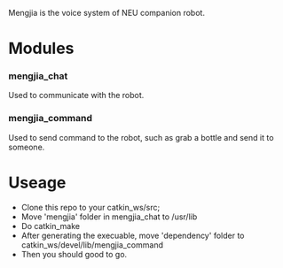 Mengjia is the voice system of NEU companion robot.
# Modules
### mengjia_chat
Used to communicate with the robot.
### mengjia_command
Used to send command to the robot, such as grab a bottle and send it to someone.
# Useage
- Clone this repo to your catkin_ws/src;
- Move 'mengjia' folder in mengjia_chat to /usr/lib
- Do catkin_make
- After generating the execuable, move 'dependency' folder to catkin_ws/devel/lib/mengjia_command
- Then you should good to go.